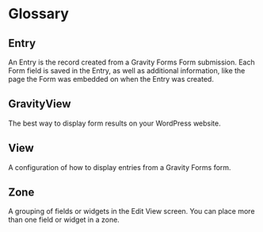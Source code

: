 # Glossary

## Entry

An Entry is the record created from a Gravity Forms Form submission. Each Form field is saved in the Entry, as well as additional information, like the page the Form was embedded on when the Entry was created.

## GravityView

The best way to display form results on your WordPress website.

## View

A configuration of how to display entries from a Gravity Forms form.

## Zone

A grouping of fields or widgets in the Edit View screen. You can place more than one field or widget in a zone.